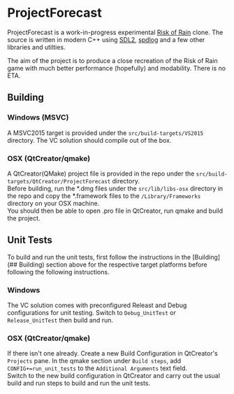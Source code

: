 # ProjectForecast
ProjectForecast is a work-in-progress experimental [Risk of Rain](http://riskofraingame.com/) clone. The source is written in modern C++ using [SDL2](https://www.libsdl.org/), [spdlog](https://github.com/gabime/spdlog) and a few other libraries and utilties.

The aim of the project is to produce a close recreation of the Risk of Rain game with much better performance (hopefully) and modability. There is no ETA.

## Building
### Windows (MSVC)
A MSVC2015 target is provided under the `src/build-targets/VS2015` directory. The VC solution should compile out of the box.

### OSX (QtCreator/qmake)
A QtCreator(QMake) project file is provided in the repo under the `src/build-targets/QtCreator/ProjectForecast` directory.  
Before building, run the \*.dmg files under the `src/lib/libs-osx` directory in the repo and copy the \*.framework files to the `/Library/Frameworks` directory on your OSX machine.  
You should then be able to open .pro file in QtCreator, run qmake and build the project.

## Unit Tests
To build and run the unit tests, first follow the instructions in the [Building](## Building) section above for the respective target platforms before following the following instructions.

### Windows
The VC solution comes with preconfigured Releast and Debug configurations for unit testing. Switch to `Debug_UnitTest` or `Release_UnitTest` then build and run.

### OSX (QtCreator/qmake)
If there isn't one already. Create a new Build Configuration in QtCreator's `Projects` pane. In the qmake section under `Build steps`,  add `CONFIG+=run_unit_tests` to the `Additional Arguments` text field.  
Switch to the new build configuration in QtCreator and carry out the usual build and run steps to build and run the unit tests.
